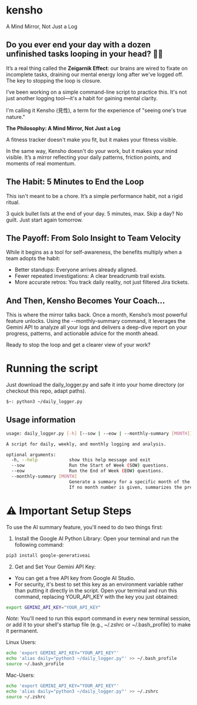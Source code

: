 # kensho
A Mind Mirror, Not Just a Log

## Do you ever end your day with a dozen unfinished tasks looping in your head? 🧠🔁
It’s a real thing called the **Zeigarnik Effect**: our brains are wired to fixate on incomplete tasks, draining our mental energy long after we've logged off. The key to stopping the loop is closure.

I’ve been working on a simple command-line script to practice this. It's not just another logging tool—it's a habit for gaining mental clarity.

I'm calling it Kensho (見性), a term for the experience of "seeing one's true nature."

**The Philosophy: A Mind Mirror, Not Just a Log**

A fitness tracker doesn't make you fit, but it makes your fitness visible.

In the same way, Kensho doesn't do your work, but it makes your mind visible. It’s a mirror reflecting your daily patterns, friction points, and moments of real momentum.

## The Habit: 5 Minutes to End the Loop
This isn't meant to be a chore. It’s a simple performance habit, not a rigid ritual.

3 quick bullet lists at the end of your day.
5 minutes, max.
Skip a day? No guilt. Just start again tomorrow.

## The Payoff: From Solo Insight to Team Velocity
While it begins as a tool for self-awareness, the benefits multiply when a team adopts the habit:

- Better standups: Everyone arrives already aligned.
- Fewer repeated investigations: A clear breadcrumb trail exists.
- More accurate retros: You track daily reality, not just filtered Jira tickets.

## And Then, Kensho Becomes Your Coach...
This is where the mirror talks back. Once a month, Kensho’s most powerful feature unlocks. Using the --monthly-summary command, it leverages the Gemini API to analyze all your logs and delivers a deep-dive report on your progress, patterns, and actionable advice for the month ahead.

Ready to stop the loop and get a clearer view of your work?

# Running the script
Just download the daily_logger.py and safe it into your home directory (or checkout this repo, adapt paths).

```bash
$~: python3 ~/daily_logger.py
```

## Usage information

```bash
usage: daily_logger.py [-h] [--sow | --eow | --monthly-summary [MONTH]]

A script for daily, weekly, and monthly logging and analysis.

optional arguments:
  -h, --help            show this help message and exit
  --sow                 Run the Start of Week (SOW) questions.
  --eow                 Run the End of Week (EOW) questions.
  --monthly-summary [MONTH]
                        Generate a summary for a specific month of the current year (e.g., 5 for May).
                        If no month number is given, summarizes the previous full month.
```


# ⚠️ Important Setup Steps
To use the AI summary feature, you'll need to do two things first:

1. Install the Google AI Python Library: Open your terminal and run the following command:

```Bash
pip3 install google-generativeai
```

2. Get and Set Your Gemini API Key:

* You can get a free API key from Google AI Studio.
* For security, it's best to set this key as an environment variable rather than putting it directly in the script. Open your terminal and run this command, replacing YOUR_API_KEY with the key you just obtained:

```Bash
export GEMINI_API_KEY="YOUR_API_KEY"
```

_Note_: You'll need to run this export command in every new terminal session, or add it to your shell's startup file (e.g., ~/.zshrc or ~/.bash_profile) to make it permanent.


Linux Users:
```Bash
echo 'export GEMINI_API_KEY="YOUR_API_KEY"'
echo 'alias daily="python3 ~/daily_logger.py"' >> ~/.bash_profile
source ~/.bash_profile
```

Mac-Users:
```zsh
echo 'export GEMINI_API_KEY="YOUR_API_KEY"'
echo 'alias daily="python3 ~/daily_logger.py"' >> ~/.zshrc
source ~/.zshrc
```
